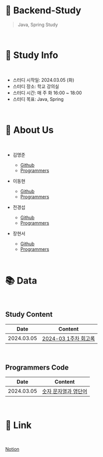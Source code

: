 # 📖 Backend-Study
> Java, Spring Study

<br>

# 📜 Study Info

<br>

* 스터디 시작일: 2024.03.05 (화)
* 스터디 장소: 학교 강의실
* 스터디 시간: 매 주 화 16:00 ~ 18:00
* 스터디 목표: Java, Spring

<br>

# 🙌 About Us

<br>

* 김명준
    * [Github](https://github.com/Mangjun)
    * [Programmers]()

* 이동현
    * [Github](https://github.com/LEEDDONG)
    * [Programmers]()

* 전경섭
    * [Github](https://github.com/JKS8520)
    * [Programmers]()

* 장현서
    * [Github](https://github.com/hhhnseo)
    * [Programmers]()

<br>

# 📚 Data

<br>

## Study Content
| Date | Content |
| --- | --- |
| 2024.03.05 | [2024-03 1주차 회고록](https://github.com/Mangjun/Backend-Study/blob/main/StudyContent/24%EB%85%84_03%EC%9B%94_1%EC%A3%BC%EC%B0%A8_%ED%9A%8C%EA%B3%A0%EB%A1%9D.pdf) |

<br>

## Programmers Code
| Date | Content |
| --- | --- |
| 2024.03.05 | [숫자 문자열과 영단어](https://github.com/Mangjun/Backend-Study/tree/main/ProgrammersCode/2024-03-05) |

<br>

# 🔗 Link

<br>

[Notion](https://mellow-romano-a83.notion.site/Study-a5f6ddfb1cac4bb8bc340443494026e5?pvs=4)
